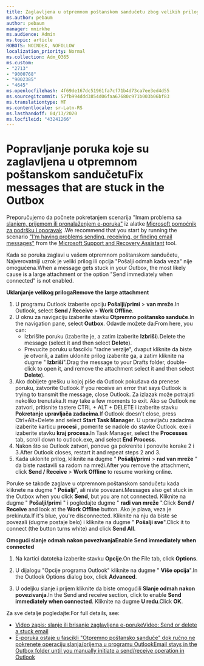 ```yaml
---
title: Zaglavljena u otpremnom poštanskom sandučetu zbog velikih priloga
ms.author: pebaum
author: pebaum
manager: mnirkhe
ms.audience: Admin
ms.topic: article
ROBOTS: NOINDEX, NOFOLLOW
localization_priority: Normal
ms.collection: Adm_O365
ms.custom:
- "2713"
- "9000768"
- "9002385"
- "4645"
ms.openlocfilehash: 4f69de167dc51961fa7cf71b4d73ca7ee3ed4d55
ms.sourcegitcommit: 57fb994ddd3854d06faa67680c971b003b06bf83
ms.translationtype: MT
ms.contentlocale: sr-Latn-RS
ms.lasthandoff: 04/13/2020
ms.locfileid: "43241266"
---
```

# <a name="fix-messages-that-are-stuck-in-the-outbox"></a><span data-ttu-id="17a8b-102">Popravljanje poruka koje su zaglavljena u otpremnom poštanskom sandučetu</span><span class="sxs-lookup"><span data-stu-id="17a8b-102">Fix messages that are stuck in the Outbox</span></span>

<span data-ttu-id="17a8b-103">Preporučujemo da počnete pokretanjem scenarija "Imam problema sa [slanjem, prijemom ili pronalaženjem e-poruka"](https://aka.ms/SaRA-OutlookSendReceive) iz alatke [Microsoft pomoćnik za podršku i oporavak](https://diagnostics.office.com/#/) .</span><span class="sxs-lookup"><span data-stu-id="17a8b-103">We recommend that you start by running the scenario ["I'm having problems sending, receiving, or finding email messages"](https://aka.ms/SaRA-OutlookSendReceive) from the [Microsoft Support and Recovery Assistant](https://diagnostics.office.com/#/) tool.</span></span>

<span data-ttu-id="17a8b-104">Kada se poruka zaglavi u vašem otpremnom poštanskom sandučetu, Najverovatniji uzrok je veliki prilog ili opcija "Pošalji odmah kada veza" nije omogućena.</span><span class="sxs-lookup"><span data-stu-id="17a8b-104">When a message gets stuck in your Outbox, the most likely cause is a large attachment or the option "Send immediately when connected" is not enabled.</span></span>

<span data-ttu-id="17a8b-105">**Uklanjanje velikog priloga**</span><span class="sxs-lookup"><span data-stu-id="17a8b-105">**Remove the large attachment**</span></span>

1. <span data-ttu-id="17a8b-106">U programu Outlook izaberite opciju **Pošalji/primi** > **van mreže**.</span><span class="sxs-lookup"><span data-stu-id="17a8b-106">In Outlook, select **Send / Receive** > **Work Offline**.</span></span> 
2. <span data-ttu-id="17a8b-107">U oknu za navigaciju izaberite stavku **Otpremno poštansko sanduče**.</span><span class="sxs-lookup"><span data-stu-id="17a8b-107">In the navigation pane, select **Outbox**.</span></span> <span data-ttu-id="17a8b-108">Odavde možete da:</span><span class="sxs-lookup"><span data-stu-id="17a8b-108">From here, you can:</span></span> 
    - <span data-ttu-id="17a8b-109">Izbrišite poruku (izaberite je, a zatim izaberite **Izbriši**).</span><span class="sxs-lookup"><span data-stu-id="17a8b-109">Delete the message (select it and then select **Delete**).</span></span>
    - <span data-ttu-id="17a8b-110">Prevucite poruku u fasciklu "radne verzije", dvaput kliknite da biste je otvorili, a zatim uklonite prilog izaberite ga, a zatim kliknite na dugme " **Izbriši**".</span><span class="sxs-lookup"><span data-stu-id="17a8b-110">Drag the message to your Drafts folder, double-click to open it, and remove the attachment select it and then select **Delete**).</span></span>
3. <span data-ttu-id="17a8b-111">Ako dobijete grešku u kojoj piše da Outlook pokušava da prenese poruku, zatvorite Outlook.</span><span class="sxs-lookup"><span data-stu-id="17a8b-111">If you receive an error that says Outlook is trying to transmit the message, close Outlook.</span></span> <span data-ttu-id="17a8b-112">Za izlazak može potrajati nekoliko trenutaka.</span><span class="sxs-lookup"><span data-stu-id="17a8b-112">It may take a few moments to exit.</span></span> <span data-ttu-id="17a8b-113">Ako se Outlook ne zatvori, pritisnite tastere CTRL + ALT + DELETE i izaberite stavku **Pokretanje upravljača zadacima**.</span><span class="sxs-lookup"><span data-stu-id="17a8b-113">If Outlook doesn't close, press Ctrl+Alt+Delete and select **Start Task Manager**.</span></span> <span data-ttu-id="17a8b-114">U upravljaču zadacima izaberite karticu **procesi** , pomerite se nadole do stavke Outlook. exe i izaberite stavku **kraj procesa**.</span><span class="sxs-lookup"><span data-stu-id="17a8b-114">In Task Manager, select the **Processes** tab, scroll down to outlook.exe, and select **End Process**.</span></span>
4. <span data-ttu-id="17a8b-115">Nakon što se Outlook zatvori, ponovo ga pokrenite i ponovite korake 2 i 3.</span><span class="sxs-lookup"><span data-stu-id="17a8b-115">After Outlook closes, restart it and repeat steps 2 and 3.</span></span> 
5. <span data-ttu-id="17a8b-116">Kada uklonite prilog, kliknite na dugme " **Pošalji/primi** > **rad van mreže** " da biste nastavili sa radom na mreži.</span><span class="sxs-lookup"><span data-stu-id="17a8b-116">After you remove the attachment, click **Send / Receive** > **Work Offline** to resume working online.</span></span> 

<span data-ttu-id="17a8b-117">Poruke se takođe zaglave u otpremnom poštanskom sandučetu kada kliknete na dugme " **Pošalji**", ali niste povezani.</span><span class="sxs-lookup"><span data-stu-id="17a8b-117">Messages also get stuck in the Outbox when you click **Send**, but you are not connected.</span></span> <span data-ttu-id="17a8b-118">Kliknite na dugme " **Pošalji/primi** " i pogledajte dugme " **radi van mreže** ".</span><span class="sxs-lookup"><span data-stu-id="17a8b-118">Click **Send / Receive** and look at the **Work Offline** button.</span></span> <span data-ttu-id="17a8b-119">Ako je plava, veza je prekinuta.</span><span class="sxs-lookup"><span data-stu-id="17a8b-119">If it's blue, you're disconnected.</span></span> <span data-ttu-id="17a8b-120">Kliknite na nju da biste se povezali (dugme postaje belo) i kliknite na dugme " **Pošalji sve**".</span><span class="sxs-lookup"><span data-stu-id="17a8b-120">Click it to connect (the button turns white) and click **Send All**.</span></span>
 
<span data-ttu-id="17a8b-121">**Omogući slanje odmah nakon povezivanja**</span><span class="sxs-lookup"><span data-stu-id="17a8b-121">**Enable Send immediately when connected**</span></span>
 
1. <span data-ttu-id="17a8b-122">Na kartici datoteka izaberite stavku **Opcije**.</span><span class="sxs-lookup"><span data-stu-id="17a8b-122">On the File tab, click **Options**.</span></span>

2. <span data-ttu-id="17a8b-123">U dijalogu "Opcije programa Outlook" kliknite na dugme " **Više opcija**".</span><span class="sxs-lookup"><span data-stu-id="17a8b-123">In the Outlook Options dialog box, click **Advanced**.</span></span>

3. <span data-ttu-id="17a8b-124">U odeljku slanje i prijem kliknite da biste omogućili **Slanje odmah nakon povezivanja**.</span><span class="sxs-lookup"><span data-stu-id="17a8b-124">In the Send and receive section, click to enable **Send immediately when connected**.</span></span> <span data-ttu-id="17a8b-125">Kliknite na dugme **U redu**.</span><span class="sxs-lookup"><span data-stu-id="17a8b-125">Click **OK**.</span></span>
 
<span data-ttu-id="17a8b-126">Za sve detalje pogledajte:</span><span class="sxs-lookup"><span data-stu-id="17a8b-126">For full details, see:</span></span>
- [<span data-ttu-id="17a8b-127">Video zapis: slanje ili brisanje zaglavljena e-poruke</span><span class="sxs-lookup"><span data-stu-id="17a8b-127">Video: Send or delete a stuck email</span></span>](https://support.office.com/article/Video-Send-or-delete-an-email-stuck-in-your-outbox-26d5d34a-4e5f-444a-a9e8-44db04a94dec) 
- [<span data-ttu-id="17a8b-128">E-poruka ostaje u fascikli "Otpremno poštansko sanduče" dok ručno ne pokrenete operaciju slanja/prijema u programu Outlook</span><span class="sxs-lookup"><span data-stu-id="17a8b-128">Email stays in the Outbox folder until you manually initiate a send/receive operation in Outlook</span></span>](https://support.microsoft.com/help/2797572/email-stays-in-the-outbox-folder-until-you-manually-initiate-a-send-re)
